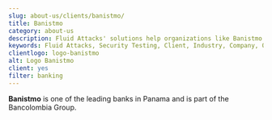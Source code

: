 ```yaml
---
slug: about-us/clients/banistmo/
title: Banistmo
category: about-us
description: Fluid Attacks' solutions help organizations like Banistmo to identify security vulnerabilities in their systems and manage their attack surfaces.
keywords: Fluid Attacks, Security Testing, Client, Industry, Company, Organization, Pentesting, Ethical Hacking, Banistmo
clientlogo: logo-banistmo
alt: Logo Banistmo
client: yes
filter: banking
---
```


**Banistmo** is one of the leading banks in Panama and is part of the
Bancolombia Group.
